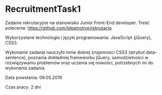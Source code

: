 # RecruitmentTask1
Zadanie rekrutacyjne na stanowisko Junior Front-End developer. Treść polecenia: https://github.com/Ideamotive/rekrutacja

Wykorzystane technologie i języki programowania: JavaScript (jQuery), CSS3.

Wykonanie zadania nauczyło mnie dobrej znajomości CSS3 (atrybut data-sentence), poznania dokładniej frameworku jQuery, samodzielności w rozwiązywaniu problemów oraz uczenia się nowości,
potrzebnych mi do wykonania zadania.

Data powstania: 09.05.2019

Czas pracy: 2 dni

